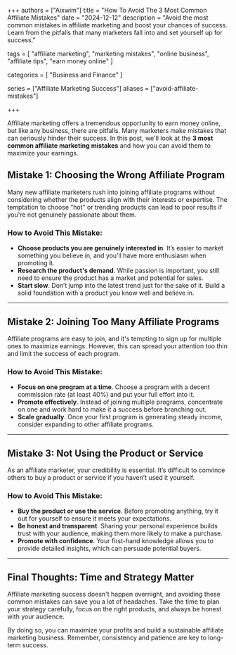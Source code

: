 +++
authors = ["Aixwim"]
title = "How To Avoid The 3 Most Common Affiliate Mistakes"
date = "2024-12-12"
description = "Avoid the most common mistakes in affiliate marketing and boost your chances of success. Learn from the pitfalls that many marketers fall into and set yourself up for success."

tags = [
  "affiliate marketing",
  "marketing mistakes",
  "online business",
  "affiliate tips",
  "earn money online"
]

categories = [
  "Business and Finance"
]

series = ["Affiliate Marketing Success"]
aliases = ["avoid-affiliate-mistakes"]

+++

Affiliate marketing offers a tremendous opportunity to earn money online, but like any business, there are pitfalls. Many marketers make mistakes that can seriously hinder their success. In this post, we'll look at the **3 most common affiliate marketing mistakes** and how you can avoid them to maximize your earnings.

<!--more-->

## Mistake 1: Choosing the Wrong Affiliate Program

Many new affiliate marketers rush into joining affiliate programs without considering whether the products align with their interests or expertise. The temptation to choose “hot” or trending products can lead to poor results if you're not genuinely passionate about them.

### How to Avoid This Mistake:
- **Choose products you are genuinely interested in**. It’s easier to market something you believe in, and you’ll have more enthusiasm when promoting it.
- **Research the product's demand**. While passion is important, you still need to ensure the product has a market and potential for sales.
- **Start slow**. Don’t jump into the latest trend just for the sake of it. Build a solid foundation with a product you know well and believe in.

---

## Mistake 2: Joining Too Many Affiliate Programs

Affiliate programs are easy to join, and it's tempting to sign up for multiple ones to maximize earnings. However, this can spread your attention too thin and limit the success of each program.

### How to Avoid This Mistake:
- **Focus on one program at a time**. Choose a program with a decent commission rate (at least 40%) and put your full effort into it.
- **Promote effectively**. Instead of joining multiple programs, concentrate on one and work hard to make it a success before branching out.
- **Scale gradually**. Once your first program is generating steady income, consider expanding to other affiliate programs.

---

## Mistake 3: Not Using the Product or Service

As an affiliate marketer, your credibility is essential. It’s difficult to convince others to buy a product or service if you haven’t used it yourself.

### How to Avoid This Mistake:
- **Buy the product or use the service**. Before promoting anything, try it out for yourself to ensure it meets your expectations.
- **Be honest and transparent**. Sharing your personal experience builds trust with your audience, making them more likely to make a purchase.
- **Promote with confidence**. Your first-hand knowledge allows you to provide detailed insights, which can persuade potential buyers.

---

## Final Thoughts: Time and Strategy Matter

Affiliate marketing success doesn't happen overnight, and avoiding these common mistakes can save you a lot of headaches. Take the time to plan your strategy carefully, focus on the right products, and always be honest with your audience.

By doing so, you can maximize your profits and build a sustainable affiliate marketing business. Remember, consistency and patience are key to long-term success.

